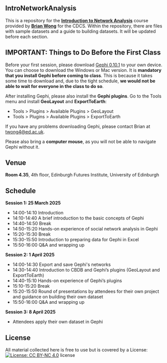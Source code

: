 ## IntroNetworkAnalysis

This is a repository for the [**Introduction to Network Analysis**](https://www.cdcs.ed.ac.uk/events/intro-to-network-analysis-gephi) course provided by [**Brian Wong**](https://www.ed.ac.uk/profile/tsz-ho-wong) for the CDCS. Within the repository, there are files with sample datasets and a guide to building datasets. It will be updated before each section.



## IMPORTANT: Things to Do Before the First Class 

Before your first session, please download [Gephi 0.10.1](https://gephi.org/users/download/) to your own device. You can choose to download the Windows or Mac version. It is **mandatory that you install Gephi before coming to class**. This is because it takes some time to download and, due to the tight schedule, **we would not be able to wait for everyone in the class to do so**.     

After installing Gephi, please also install the **Gephi plugins**. Go to the Tools menu and install **GeoLayout** and **ExportToEarth**:

- Tools > Plugins > Available Plugins > GeoLayout
- Tools > Plugins > Available Plugins > ExportToEarth

If you have any problems downloading Gephi, please contact Brian at twong4@ed.ac.uk.

Please also bring a **computer mouse**, as you will not be able to navigate Gephi without it.

## Venue
**Room 4.35**, 4th floor, Edinburgh Futures Institute, University of Edinburgh 

## Schedule

**Session 1: 25 March 2025**

- 14:00-14:10 Introduction
- 14:10-14:40 A brief introduction to the basic concepts of Gephi
- 14:40-14:50 Break 
- 14:50-15:20 Hands-on experience of social network analysis in Gephi
- 15:20-15:30 Break
- 15:30-15:50 Introduction to preparing data for Gephi in Excel 
- 15:50-16:00 Q&A and wrapping up 

**Session 2: 1 April 2025**

- 14:00-14:30 Export and save Gephi's networks 
- 14:30-14:40 Introduction to CBDB and Gephi’s plugins (GeoLayout and ExportToEarth) 
- 14:40-15:10 Hands-on experience of Gephi’s plugins 
- 15:10-15:20 Break
- 15:20-15:50 Round of presentations by attendees for their own project and guidance on building their own dataset
- 15:50-16:00 Q&A and wrapping up 

**Session 3: 8 April 2025**

- Attendees apply their own dataset in Gephi

## License

All material collected here is free to use but is covered by a License: [![License: CC BY-NC 4.0](https://licensebuttons.net/l/by-nc/4.0/80x15.png)](https://creativecommons.org/licenses/by-nc/4.0/) license

